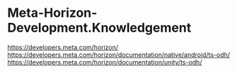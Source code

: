 # Meta-Horizon-Development.Knowledgement
https://developers.meta.com/horizon/ https://developers.meta.com/horizon/documentation/native/android/ts-odh/ https://developers.meta.com/horizon/documentation/unity/ts-odh/
